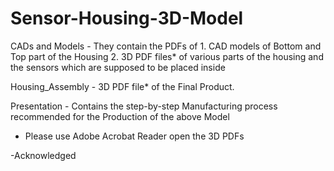 # Sensor-Housing-3D-Model

CADs and Models -
   They contain the PDFs of 
      1. CAD models of Bottom and Top part of the Housing 
      2. 3D PDF files* of various parts of the housing and the sensors which are supposed to be placed inside

Housing_Assembly -
   3D PDF file* of the Final Product.

Presentation -
   Contains the step-by-step Manufacturing process recommended for the Production of the above Model


* Please use Adobe Acrobat Reader open the 3D PDFs


-Acknowledged 
